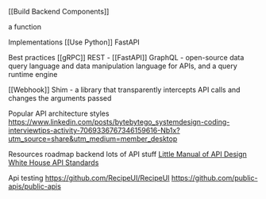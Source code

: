 [[Build Backend Components]]

a function

Implementations
[[Use Python]] FastAPI 

Best practices
[[gRPC]]
REST - [[FastAPI]]
GraphQL - open-source data query language and data manipulation language for APIs, and a query runtime engine

[[Webhook]]
Shim - a library that transparently intercepts API calls and changes the arguments passed

Popular API architecture styles
https://www.linkedin.com/posts/bytebytego_systemdesign-coding-interviewtips-activity-7069336767346159616-Nb1x?utm_source=share&utm_medium=member_desktop

Resources
roadmap backend lots of API stuff
[Little Manual of API Design](https://www.cs.vu.nl/~jbe248/api-design.pdf)
[White House API Standards](https://github.com/WhiteHouse/api-standards)

Api testing
https://github.com/RecipeUI/RecipeUI
https://github.com/public-apis/public-apis